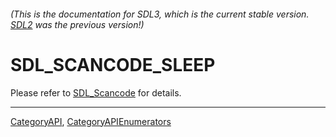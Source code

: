 ###### (This is the documentation for SDL3, which is the current stable version. [SDL2](https://wiki.libsdl.org/SDL2/) was the previous version!)
# SDL_SCANCODE_SLEEP

Please refer to [SDL_Scancode](SDL_Scancode) for details.

----
[CategoryAPI](CategoryAPI), [CategoryAPIEnumerators](CategoryAPIEnumerators)

